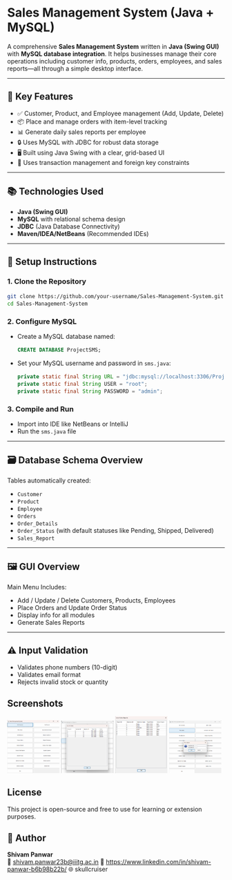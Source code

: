 # Sales Management System (Java + MySQL)

A comprehensive **Sales Management System** written in **Java (Swing GUI)** with **MySQL database integration**. It helps businesses manage their core operations including customer info, products, orders, employees, and sales reports—all through a simple desktop interface.

---

## 🧰 Key Features

- ✅ Customer, Product, and Employee management (Add, Update, Delete)
- 📦 Place and manage orders with item-level tracking
- 📊 Generate daily sales reports per employee
- 🔒 Uses MySQL with JDBC for robust data storage
- 🖥️ Built using Java Swing with a clear, grid-based UI
- 🔁 Uses transaction management and foreign key constraints

---

## 📚 Technologies Used

- **Java (Swing GUI)**
- **MySQL** with relational schema design
- **JDBC** (Java Database Connectivity)
- **Maven/IDEA/NetBeans** (Recommended IDEs)

---

## 🔧 Setup Instructions

### 1. Clone the Repository

```bash
git clone https://github.com/your-username/Sales-Management-System.git
cd Sales-Management-System
```

### 2. Configure MySQL

- Create a MySQL database named:
  ```sql
  CREATE DATABASE ProjectSMS;
  ```
- Set your MySQL username and password in `sms.java`:
  ```java
  private static final String URL = "jdbc:mysql://localhost:3306/ProjectSMS";
  private static final String USER = "root";
  private static final String PASSWORD = "admin";
  ```

### 3. Compile and Run

- Import into IDE like NetBeans or IntelliJ
- Run the `sms.java` file

---

## 🗃️ Database Schema Overview

Tables automatically created:
- `Customer`
- `Product`
- `Employee`
- `Orders`
- `Order_Details`
- `Order_Status` (with default statuses like Pending, Shipped, Delivered)
- `Sales_Report`

---

## 🖼️ GUI Overview

Main Menu Includes:
- Add / Update / Delete Customers, Products, Employees
- Place Orders and Update Order Status
- Display info for all modules
- Generate Sales Reports

---

## ⚠️ Input Validation

- Validates phone numbers (10-digit)
- Validates email format
- Rejects invalid stock or quantity

## Screenshots

<p float="left">
  <img src="screenshot1.png" width="24%" />
  <img src="screenshot2.png" width="24%" />
  <img src="screenshot3.png" width="24%" />
  <img src="screenshot4.png" width="24%" />
</p>

## License

This project is open-source and free to use for learning or extension purposes.

## 🙋 Author

**Shivam Panwar**  
📧 shivam.panwar23b@iiitg.ac.in 
🔗 https://www.linkedin.com/in/shivam-panwar-b6b98b22b/ 
🌐 skullcruiser
